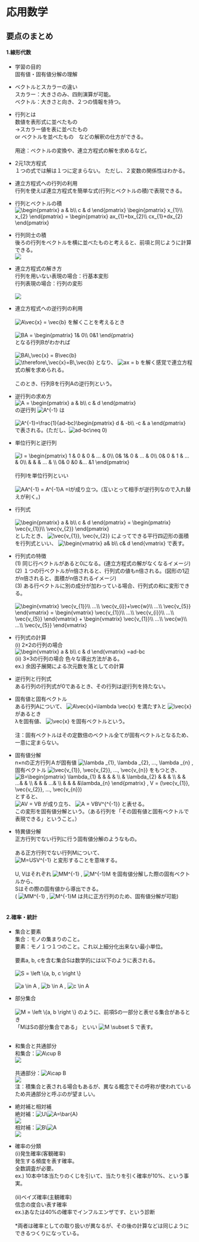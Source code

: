 # 応用数学
## 要点のまとめ
#### 1.線形代数
* 学習の目的  
  固有値・固有値分解の理解

* ベクトルとスカラーの違い  
  スカラー：大きさのみ、四則演算が可能。  
  ベクトル：大きさと向き、２つの情報を持つ。

* 行列とは  
  数値を表形式に並べたもの  
  →スカラー値を表に並べたもの  
    or ベクトルを並べたもの　などの解釈の仕方ができる。  
  <br>
  用途：ベクトルの変換や、連立方程式の解を求めるなど。
  
* 2元1次方程式  
  １つの式では解は１つに定まらない。
  ただし、２変数の関係性はわかる。
  
* 連立方程式への行列の利用  
  行列を使えば連立方程式を簡単な式(行列とベクトルの積)で表現できる。  
  
* 行列とベクトルの積  
  <img src="https://latex.codecogs.com/gif.latex?\begin{pmatrix}&space;a&space;&&space;b\\&space;c&space;&&space;d&space;\end{pmatrix}&space;\begin{pmatrix}&space;x_{1}\\&space;x_{2}&space;\end{pmatrix}&space;=&space;\begin{pmatrix}&space;ax_{1}&plus;bx_{2}\\&space;cx_{1}&plus;dx_{2}&space;\end{pmatrix}" title="\begin{pmatrix} a & b\\ c & d \end{pmatrix} \begin{pmatrix} x_{1}\\ x_{2} \end{pmatrix} = \begin{pmatrix} ax_{1}+bx_{2}\\ cx_{1}+dx_{2} \end{pmatrix}" />  

* 行列同士の積  
後ろの行列をベクトルを横に並べたものと考えると、前項と同じように計算できる。  
![](image/応用数学/2.png)

* 連立方程式の解き方  
  行列を用いない表現の場合：行基本変形  
  行列表現の場合：行列の変形  
  <br>
  ![](image/応用数学/3.png)
  
* 連立方程式への逆行列の利用  
  <br>
  <img src="https://latex.codecogs.com/gif.latex?A\vec{x}&space;=&space;\vec{b}" title="A\vec{x} = \vec{b}" />
  を解くことを考えるとき  
  <br>
  <img src="https://latex.codecogs.com/gif.latex?BA&space;=&space;\begin{pmatrix}&space;1&&space;0\\&space;0&1&space;\end{pmatrix}" title="BA = \begin{pmatrix}   1& 0\\ 0&1 \end{pmatrix}" />  
  となる行列Bがわかれば  
  <br>
  <img src="https://latex.codecogs.com/gif.latex?BA\,\vec{x}&space;=&space;B\vec{b}" title="BA\,\vec{x} = B\vec{b}" />  
  <img src="https://latex.codecogs.com/gif.latex?\therefore\,\vec{x}=B\,\vec{b}" title="\therefore\,\vec{x}=B\,\vec{b}" />
  となり、
  <img src="https://latex.codecogs.com/gif.latex?ax&space;=&space;b" title="ax = b" />
  を解く感覚で連立方程式の解を求められる。  
  <br>
  このとき、行列Bを行列Aの逆行列という。 

* 逆行列の求め方  
  <img src="https://latex.codecogs.com/gif.latex?A&space;=&space;\begin{pmatrix}&space;a&space;&&space;b\\&space;c&space;&&space;d&space;\end{pmatrix}" title="A = \begin{pmatrix} a & b\\ c & d \end{pmatrix}" />  
  の逆行列
  <img src="https://latex.codecogs.com/gif.latex?A^{-1}" title="A^{-1}" />
  は  
  <br>
  <img src="https://latex.codecogs.com/gif.latex?A^{-1}=\frac{1}{ad-bc}\begin{pmatrix}&space;d&space;&&space;-b\\&space;-c&space;&&space;a&space;\end{pmatrix}" title="A^{-1}=\frac{1}{ad-bc}\begin{pmatrix} d & -b\\ -c & a \end{pmatrix}" />  
  で表される。(ただし、<img src="https://latex.codecogs.com/gif.latex?ad-bc\neq&space;0" title="ad-bc\neq 0" />)

* 単位行列と逆行列  
  <br>
  <img src="https://latex.codecogs.com/gif.latex?I&space;=&space;\begin{pmatrix}&space;1&space;&&space;0&space;&&space;0&space;&&space;...&space;&&space;0\\&space;0&&space;1&&space;0&space;&&space;...&space;&&space;0\\&space;0&&space;0&space;&&space;1&space;&&space;...&space;&&space;0\\&space;&&space;&&space;&&space;...&space;&&space;\\&space;0&&space;0&space;&0&space;&...&space;&1&space;\end{pmatrix}" title="I = \begin{pmatrix} 1 & 0 & 0 & ... & 0\\ 0& 1& 0 & ... & 0\\ 0& 0 & 1 & ... & 0\\ & & & ... & \\ 0& 0 &0 &... &1 \end{pmatrix}" />  
  <br>
  行列Iを単位行列といい  
  <br>
  <img src="https://latex.codecogs.com/gif.latex?AA^{-1}&space;=&space;A^{-1}A&space;=I" title="AA^{-1} = A^{-1}A =I" />が成り立つ。(互いとって相手が逆行列なので入れ替えが利く。)

* 行列式  
  <br>
  <img src="https://latex.codecogs.com/gif.latex?\begin{pmatrix}&space;a&space;&&space;b\\&space;c&space;&&space;d&space;\end{pmatrix}&space;=&space;\begin{pmatrix}&space;\vec{v_{1}}\\&space;\vec{v_{2}}&space;\end{pmatrix}" title="\begin{pmatrix} a & b\\ c & d \end{pmatrix} = \begin{pmatrix} \vec{v_{1}}\\ \vec{v_{2}} \end{pmatrix}" />  
  としたとき、
  <img src="https://latex.codecogs.com/gif.latex?\vec{v_{1}},&space;\vec{v_{2}}" title="\vec{v_{1}}, \vec{v_{2}}" />
  によってできる平行四辺形の面積を行列式といい、
  <img src="https://latex.codecogs.com/gif.latex?\begin{vmatrix}&space;a&&space;b\\&space;c&&space;d&space;\end{vmatrix}" title="\begin{vmatrix} a& b\\ c& d \end{vmatrix}" />
  で表す。
  
* 行列式の特徴  
  (1) 同じ行ベクトルがあると0になる。(連立方程式の解がなくなるイメージ)  
  (2) １つの行ベクトルがn倍されると、行列式の値もn倍される。(図形の1辺がn倍されると、面積がn倍されるイメージ)  
  (3) ある行ベクトルに別の成分が加わっている場合、行列式の和に変形できる。  
  <br>
  <img src="https://latex.codecogs.com/gif.latex?\begin{vmatrix}&space;\vec{v_{1}}\\&space;...\\&space;\vec{v_{i}}&plus;\vec{w}\\&space;...\\&space;\vec{v_{5}}&space;\end{vmatrix}&space;=&space;\begin{vmatrix}&space;\vec{v_{1}}\\&space;...\\&space;\vec{v_{i}}\\&space;...\\&space;\vec{v_{5}}&space;\end{vmatrix}&space;&plus;&space;\begin{vmatrix}&space;\vec{v_{1}}\\&space;...\\&space;\vec{w}\\&space;...\\&space;\vec{v_{5}}&space;\end{vmatrix}" title="\begin{vmatrix} \vec{v_{1}}\\ ...\\ \vec{v_{i}}+\vec{w}\\ ...\\ \vec{v_{5}} \end{vmatrix} = \begin{vmatrix} \vec{v_{1}}\\ ...\\ \vec{v_{i}}\\ ...\\ \vec{v_{5}} \end{vmatrix} + \begin{vmatrix} \vec{v_{1}}\\ ...\\ \vec{w}\\ ...\\ \vec{v_{5}} \end{vmatrix}" />  
  
* 行列式の計算  
  (ⅰ) 2×2の行列の場合  
  <img src="https://latex.codecogs.com/gif.latex?\begin{vmatrix}&space;a&space;&&space;b\\&space;c&space;&&space;d&space;\end{vmatrix}&space;=ad-bc" title="\begin{vmatrix} a & b\\ c & d \end{vmatrix} =ad-bc" />  
  (ⅱ) 3×3の行列の場合
  色々な導出方法がある。  
  ex.) 余因子展開による次元数を落としての計算

* 逆行列と行列式  
  ある行列の行列式が0であるとき、その行列は逆行列を持たない。
  
* 固有値と固有ベクトル  
  ある行列Aについて、
  <img src="https://latex.codecogs.com/gif.latex?A\vec{x}=\lambda&space;\vec{x}" title="A\vec{x}=\lambda \vec{x}" />
  を満たすλと
  <img src="https://latex.codecogs.com/gif.latex?\vec{x}" title="\vec{x}" />
  があるとき  
  λを固有値、
  <img src="https://latex.codecogs.com/gif.latex?\vec{x}" title="\vec{x}" />
  を固有ベクトルという。  
  <br>
  注：固有ベクトルはその定数倍のベクトル全てが固有ベクトルとなるため、一意に定まらない。
  
* 固有値分解  
  n×nの正方行列Ａが固有値
  <img src="https://latex.codecogs.com/gif.latex?\lambda&space;_{1},&space;\lambda&space;_{2},&space;...,&space;\lambda&space;_{n}" title="\lambda _{1}, \lambda _{2}, ..., \lambda _{n}" />
  , 
  固有ベクトル
  <img src="https://latex.codecogs.com/gif.latex?\vec{v_{1}},&space;\vec{v_{2}},&space;...,&space;\vec{v_{n}}" title="\vec{v_{1}}, \vec{v_{2}}, ..., \vec{v_{n}}" />
  をもつとき、  
  <img src="https://latex.codecogs.com/gif.latex?B=\begin{pmatrix}&space;\lambda_{1}&space;&&space;&&space;&&space;&&space;\\&space;&&space;\lambda_{2}&space;&&space;&&space;&&space;\\&space;&&space;&&space;...&&space;&&space;\\&space;&&space;&&space;&&space;...&&space;\\&space;&&space;&&space;&&space;&\lambda_{n}&space;\end{pmatrix}&space;,&space;V&space;=&space;(\vec{v_{1}},&space;\vec{v_{2}},&space;...,&space;\vec{v_{n}})" title="B=\begin{pmatrix} \lambda_{1} & & & & \\ & \lambda_{2} & & & \\ & & ...& & \\ & & & ...& \\ & & & &\lambda_{n} \end{pmatrix} , V = (\vec{v_{1}}, \vec{v_{2}}, ..., \vec{v_{n}})" />
  とすると、  
  <img src="https://latex.codecogs.com/gif.latex?AV&space;=&space;VB" title="AV = VB" />
  が成り立ち、
  <img src="https://latex.codecogs.com/gif.latex?A&space;=&space;VBV^{^{-1}}" title="A = VBV^{^{-1}}" />
  と表せる。  
  この変形を固有値分解という。（ある行列を「その固有値と固有ベクトルで表現できる」ということ。）

* 特異値分解  
  正方行列でない行列に行う固有値分解のようなもの。  
  <br>
  ある正方行列でない行列Mについて、  
  <img src="https://latex.codecogs.com/gif.latex?M=USV^{-1}" title="M=USV^{-1}" />
  と変形することを意味する。  
  <br>
  U, Vはそれぞれ
  <img src="https://latex.codecogs.com/gif.latex?MM^{-1}" title="MM^{-1}" />
  , 
  <img src="https://latex.codecogs.com/gif.latex?MM^{-1}" title="M^{-1}M" />
  を固有値分解した際の固有ベクトルから、  
  Sはその際の固有値から導出できる。  
  (
  <img src="https://latex.codecogs.com/gif.latex?MM^{-1}" title="MM^{-1}" />
  , 
  <img src="https://latex.codecogs.com/gif.latex?MM^{-1}" title="M^{-1}M" />
  は共に正方行列のため、固有値分解が可能)  
  <br>
#### 2.確率・統計
* 集合と要素  
  集合：モノの集まりのこと。  
  要素：モノ１つ１つのこと。これ以上細分化出来ない最小単位。  
  <br>
  要素a, b, cを含む集合Sは数学的には以下のように表される。  
  <br>
  <img src="https://latex.codecogs.com/gif.latex?S&space;=&space;\left&space;\{a,&space;b,&space;c&space;\right&space;\}" title="S = \left \{a, b, c \right \}" />  
  <br>
  <img src="https://latex.codecogs.com/gif.latex?a&space;\in&space;A" title="a \in A" />
  , 
  <img src="https://latex.codecogs.com/gif.latex?b&space;\in&space;A" title="b \in A" />
  , 
  <img src="https://latex.codecogs.com/gif.latex?c&space;\in&space;A" title="c \in A" />
  
* 部分集合  
  <br>
  <img src="https://latex.codecogs.com/gif.latex?M&space;=&space;\left&space;\{a,&space;b&space;\right&space;\}" title="M = \left \{a, b \right \}" />
  のように、前項Sの一部分と表せる集合があるとき  
  「MはSの部分集合である」
  といい <img src="https://latex.codecogs.com/gif.latex?M&space;\subset&space;S" title="M \subset S" /> で表す。
  <br>
  <br>

* 和集合と共通部分  
  和集合：<img src="https://latex.codecogs.com/gif.latex?A\cup&space;B" title="A\cup B" />
  <br>
  ![](image/応用数学/4.png)  
  <br>
  共通部分：<img src="https://latex.codecogs.com/gif.latex?A\cap&space;B" title="A\cap B" />
  <br>
  ![](image/応用数学/5.png)  
  注：積集合と表される場合もあるが、異なる概念でその呼称が使われているため共通部分と呼ぶのが望ましい。
  
* 絶対補と相対補  
  絶対補：<img src="https://latex.codecogs.com/gif.latex?U" title="U" />\\<img src="https://latex.codecogs.com/gif.latex?A=\bar{A}" title="A=\bar{A}" />
  <br>
  ![](image/応用数学/6.png)
  <br>
  相対補：<img src="https://latex.codecogs.com/gif.latex?B" title="B" />\\<img src="https://latex.codecogs.com/gif.latex?A" title="A" />
  <br>
  ![](image/応用数学/7.png)  
  
* 確率の分類  
  (ⅰ)発生確率(客観確率)  
    発生する頻度を表す確率。  
    全数調査が必要。  
    ex.) 10本中1本当たりのくじを引いて、当たりを引く確率が10%、という事実。  
  <br>
  (ⅱ)ベイズ確率(主観確率)  
    信念の度合い表す確率  
    ex.)あなたは40%の確率でインフルエンザです、という診断  
  <br>
  \*両者は確率としての取り扱いが異なるが、その後の計算などは同じようにできるつくりになっている。
    
    
    

